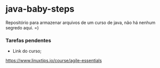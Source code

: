 # java-baby-steps

Repositório para armazenar arquivos de um curso de java, não há nenhum segredo aqui. =)

### Tarefas pendentes ###

- Link do curso;

https://www.linuxtips.io/course/agile-essentials
